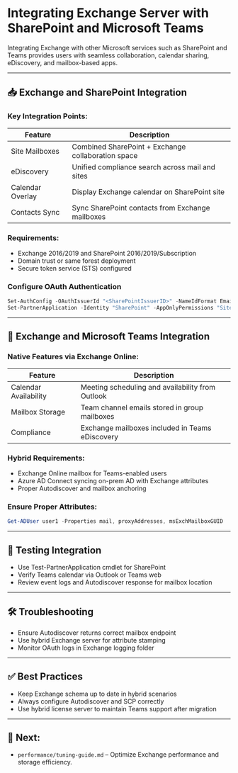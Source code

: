 # Integrating Exchange Server with SharePoint and Microsoft Teams

Integrating Exchange with other Microsoft services such as SharePoint and Teams provides users with seamless collaboration, calendar sharing, eDiscovery, and mailbox-based apps.

---

## 📥 Exchange and SharePoint Integration

### Key Integration Points:

| Feature                  | Description                                           |
|--------------------------|-------------------------------------------------------|
| Site Mailboxes           | Combined SharePoint + Exchange collaboration space   |
| eDiscovery               | Unified compliance search across mail and sites       |
| Calendar Overlay         | Display Exchange calendar on SharePoint site          |
| Contacts Sync            | Sync SharePoint contacts from Exchange mailboxes      |

### Requirements:

- Exchange 2016/2019 and SharePoint 2016/2019/Subscription
- Domain trust or same forest deployment
- Secure token service (STS) configured

### Configure OAuth Authentication

```powershell
Set-AuthConfig -OAuthIssuerId "<SharePointIssuerID>" -NameIdFormat EmailAddress -Realm "<yourdomain>"
Set-PartnerApplication -Identity "SharePoint" -AppOnlyPermissions "Sites.FullControl.All"
```

---

## 🔔 Exchange and Microsoft Teams Integration

### Native Features via Exchange Online:

| Feature                   | Description                                              |
|---------------------------|----------------------------------------------------------|
| Calendar Availability     | Meeting scheduling and availability from Outlook         |
| Mailbox Storage           | Team channel emails stored in group mailboxes            |
| Compliance                | Exchange mailboxes included in Teams eDiscovery          |

### Hybrid Requirements:

- Exchange Online mailbox for Teams-enabled users
- Azure AD Connect syncing on-prem AD with Exchange attributes
- Proper Autodiscover and mailbox anchoring

### Ensure Proper Attributes:

```powershell
Get-ADUser user1 -Properties mail, proxyAddresses, msExchMailboxGUID
```

---

## 🧪 Testing Integration

- Use Test-PartnerApplication cmdlet for SharePoint
- Verify Teams calendar via Outlook or Teams web
- Review event logs and Autodiscover response for mailbox location

---

## 🛠️ Troubleshooting

- Ensure Autodiscover returns correct mailbox endpoint
- Use hybrid Exchange server for attribute stamping
- Monitor OAuth logs in Exchange logging folder

---

## ✅ Best Practices

- Keep Exchange schema up to date in hybrid scenarios
- Always configure Autodiscover and SCP correctly
- Use hybrid license server to maintain Teams support after migration

---

## 🔄 Next:
- `performance/tuning-guide.md` – Optimize Exchange performance and storage efficiency.